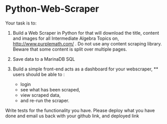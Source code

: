 # Python-Web-Scraper
Your task is to:

1. Build a Web Scraper in Python for that will download the title, content and images for all Intermediate Algebra Topics on, http://www.purplemath.com/ . Do not use any content scraping library.  Beware that some content is split over multiple pages.  

2. Save data to a MarinaDB SQL

3. Build a simple front-end acts as a dashboard for your webscraper, 
  ** users should be able to : 
    - login
    - see what has been scraped,
    - view scraped data,
    - and re-run the scraper.

Write tests for the functionality you have. Please deploy what you have done and email us back with your github link, and deployed link
